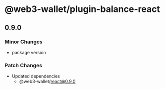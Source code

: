 # @web3-wallet/plugin-balance-react

## 0.9.0

### Minor Changes

- package version

### Patch Changes

- Updated dependencies
  - @web3-wallet/react@0.9.0
